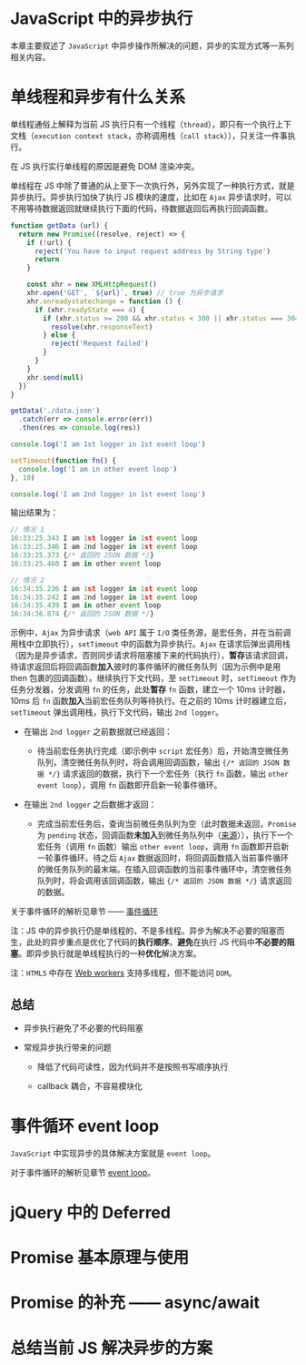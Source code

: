 # JavaScript 中的异步执行

本章主要叙述了 `JavaScript` 中异步操作所解决的问题，异步的实现方式等一系列相关内容。

# 单线程和异步有什么关系

单线程通俗上解释为当前 JS 执行只有一个线程（`thread`），即只有一个执行上下文栈（`execution context stack`，亦称调用栈（`call stack`）），只关注一件事执行。

在 JS 执行实行单线程的原因是避免 DOM 渲染冲突。

单线程在 JS 中除了普通的从上至下一次执行外，另外实现了一种执行方式，就是异步执行。异步执行加快了执行 JS 模块的速度，比如在 `Ajax` 异步请求时，可以不用等待数据返回就继续执行下面的代码，待数据返回后再执行回调函数。

```js
function getData (url) {
  return new Promise((resolve, reject) => {
    if (!url) {
      reject('You have to input request address by String type')
      return
    }

    const xhr = new XMLHttpRequest()
    xhr.open('GET', `${url}`, true) // true 为异步请求
    xhr.onreadystatechange = function () {
      if (xhr.readyState === 4) {
        if (xhr.status >= 200 && xhr.status < 300 || xhr.status === 304) {
          resolve(xhr.responseText)
        } else {
          reject('Request failed')
        }
      }
    }
    xhr.send(null)
  })
}

getData('./data.json')
  .catch(err => console.error(err))
  .then(res => console.log(res))

console.log('I am 1st logger in 1st event loop')

setTimeout(function fn() {
  console.log('I am in other event loop')
}, 10)

console.log('I am 2nd logger in 1st event loop')
```
输出结果为：
```js
// 情况 1
16:33:25.343 I am 1st logger in 1st event loop
16:33:25.346 I am 2nd logger in 1st event loop
16:33:25.373 {/* 返回的 JSON 数据 */}
16:33:25.460 I am in other event loop

// 情况 2
16:34:35.236 I am 1st logger in 1st event loop
16:34:35.242 I am 2nd logger in 1st event loop
16:34:35.439 I am in other event loop
16:34:36.874 {/* 返回的 JSON 数据 */}
```
示例中，`Ajax` 为异步请求（`web API` 属于 `I/O` 类任务源，是宏任务，并在当前调用栈中立即执行），`setTimeout` 中的函数为异步执行。`Ajax` 在请求后弹出调用栈（因为是异步请求，否则同步请求将阻塞接下来的代码执行），**暂存**该请求回调，待请求返回后将回调函数**加入**彼时的事件循环的微任务队列（因为示例中是用 then 包裹的回调函数）。继续执行下文代码，至 `setTimeout` 时，`setTimeout` 作为任务分发器，分发调用 `fn` 的任务，此处**暂存** `fn` 函数，建立一个 10ms 计时器，10ms 后 `fn` 函数**加入**当前宏任务队列等待执行。在之前的 10ms 计时器建立后，`setTimeout` 弹出调用栈，执行下文代码，输出 `2nd logger`。

  - 在输出 `2nd logger` 之前数据就已经返回：
  
    - 待当前宏任务执行完成（即示例中 `script` 宏任务）后，开始清空微任务队列，清空微任务队列时，将会调用回调函数，输出 `{/* 返回的 JSON 数据 */}` 请求返回的数据，执行下一个宏任务（执行 `fn` 函数，输出 `other event loop`），调用  `fn` 函数即开启新一轮事件循环。

  - 在输出 `2nd logger` 之后数据才返回：

    - 完成当前宏任务后，查询当前微任务队列为空（此时数据未返回，`Promise` 为 `pending` 状态，回调函数**未加入**到微任务队列中（[来源][promise-standard-then]）），执行下一个宏任务（调用 `fn` 函数）输出 `other event loop`，调用 `fn` 函数即开启新一轮事件循环。待之后 `Ajax` 数据返回时，将回调函数插入当前事件循环的微任务队列的最末端。在插入回调函数的当前事件循环中，清空微任务队列时，将会调用该回调函数，输出 `{/* 返回的 JSON 数据 */}` 请求返回的数据。



关于事件循环的解析见章节 —— [事件循环](js-event-loops.md)

注：JS 中的异步执行仍是单线程的，不是多线程。异步为解决不必要的阻塞而生，此处的异步重点是优化了代码的**执行顺序**。**避免**在执行 JS 代码中**不必要的阻塞**。即异步执行就是单线程执行的一种**优化**解决方案。

注：`HTML5` 中存在 [Web workers][web-works] 支持多线程，但不能访问 `DOM`。

[promise-standard-then]:https://promisesaplus.com/#point-26

[web-works]:https://html.spec.whatwg.org/multipage/workers.html#workers

## 总结

- 异步执行避免了不必要的代码阻塞

- 常规异步执行带来的问题

  - 降低了代码可读性，因为代码并不是按照书写顺序执行

  - callback 耦合，不容易模块化

# 事件循环 event loop

`JavaScript` 中实现异步的具体解决方案就是 `event loop`。

对于事件循环的解析见章节 [event loop](js-event-loops.md)。

# jQuery 中的 Deferred

# Promise 基本原理与使用

# Promise 的补充 —— async/await

# 总结当前 JS 解决异步的方案
